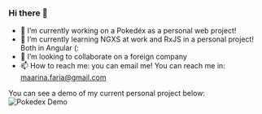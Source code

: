 ### Hi there 👋

- 🔭 I’m currently working on a Pokedéx as a personal web project!
- 🌱 I’m currently learning NGXS at work and RxJS in a personal project! Both in Angular (:
- 👯 I’m looking to collaborate on a foreign company
- 📫 How to reach me: you can email me! You can reach me in: maarina.faria@gmail.com

You can see a demo of my current personal project below:
![Pokedex Demo](https://media3.giphy.com/media/v1.Y2lkPTc5MGI3NjExYjg5dzN5czRzc2FwcmMwbnp0NHRpODlnaXUwemNpZGpyem41aXp4cCZlcD12MV9pbnRlcm5hbF9naWZfYnlfaWQmY3Q9Zw/RsNO7pOJyTwc42G2Ea/giphy.gif)

<!--
**marinafaria/marinafaria** is a ✨ _special_ ✨ repository because its `README.md` (this file) appears on your GitHub profile.

Here are some ideas to get you started:

- 🔭 I’m currently working on ...
- 🌱 I’m currently learning ...
- 👯 I’m looking to collaborate on ...
- 🤔 I’m looking for help with ...
- 💬 Ask me about ...
- 📫 How to reach me: ...
- 😄 Pronouns: ...
- ⚡ Fun fact: ...
-->
